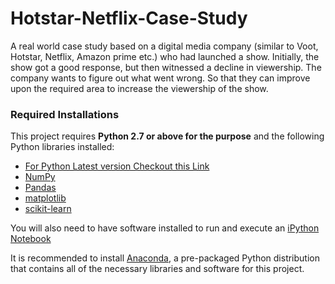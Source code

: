 # Hotstar-Netflix-Case-Study
A real world case study based on a digital media company (similar to Voot, Hotstar, Netflix, Amazon prime etc.) who had launched a show. Initially, the show got a good response, but then witnessed a decline in viewership. The company wants to figure out what went wrong. So that they can improve upon the required area to increase the viewership of the show.

### Required Installations 

This project requires **Python 2.7 or above for the purpose** and the following Python libraries installed:

- [For Python Latest version Checkout this Link](https://www.python.org/downloads/)
- [NumPy](http://www.numpy.org/)
- [Pandas](http://pandas.pydata.org)
- [matplotlib](http://matplotlib.org/)
- [scikit-learn](http://scikit-learn.org/stable/)

You will also need to have software installed to run and execute an [iPython Notebook](http://ipython.org/notebook.html)

It is recommended to install [Anaconda](https://www.continuum.io/downloads), a pre-packaged Python distribution that contains all of the necessary libraries and software for this project.





